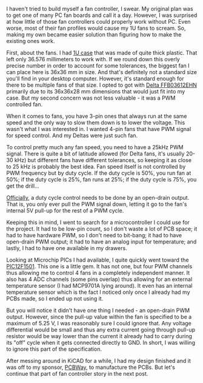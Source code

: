 I haven't tried to build myself a fan controller, I swear. My original plan
was to get one of many PC fan boards and call it a day. However, I was surprised
at how little of those fan controllers could properly work without PC. Even
worse, most of their fan profiles would cause my 1U fans to scream. So, making my
own became easier solution than figuring how to make the existing ones work.

First, about the fans. I had [1U case](https://www.digikey.com/en/products/detail/bud-industries/PRM-14460/655427)
that was made of quite thick plastic. That left only 36.576 millimeters to work
with. If we round down this overly precise number in order to account for some
tolerances, the biggest fan I can place here is 36x36 mm in size. And that's
definitely not a standard size you'll find in your desktop computer. However,
it's standard enough for there to be multiple fans of that size. I opted to got
with [Delta FFB03612EHN](https://www.delta-fan.com/FFB03612EHNYCL.html)
primarily due to its 36x36x28 mm dimensions that would just fit into my case.
But my second concern was not less valuable - it was a PWM controlled fan.

When it comes to fans, you have 3-pin ones that always run at the same speed and
the only way to slow them down is to lower the voltage. This wasn't what I was
interested in. I wanted 4-pin fans that have PWM signal for speed control. And
my Deltas were just such fan.

To control pretty much any fan speed, you need to have a 25kHz PWM signal. There
is quite a bit of latitude allowed (for Delta fans, it's usually 20-30 kHz) but
different fans have different tolerances, so keeping it as close to 25 kHz is
probably the best idea. Fan speed itself is not controlled by PWM frequency but
by duty cycle. If the duty cycle is 50%, you run fan at 50%; if the duty cycle
is 25%, fan runs at 25%; if the duty cycle is 75%, you get the drill...

[Officially](https://www.intel.com/content/dam/support/us/en/documents/intel-nuc/intel-4wire-pwm-fans-specs.pdf),
a duty cycle control needs to be done by an open-drain output. That is, you only
ever pull the PWM signal down, letting it go to the fan's internal 5V pull-up
for the rest of a PWM cycle.

Keeping this in mind, I went to search for a microcontroller I could use for the
project. It had to be low-pin count, so I don't waste a lot of PCB space; it had
to have hardware PWM, so I don't need to bit-bang; it had to have open-drain PWM
output; it had to have an analog input for temperature; and lastly, I had to
have one available in my drawers.

Looking at Microchip PICs I had available, I quite quickly went toward the
[PIC12F1501](https://www.microchip.com/en-us/product/pic12f1501). This one is a
little gem. It has not one, but four PWM channels thus allowing me to control 4
fans in a completely independent manner. It also has 4 ADC channels (some pins
overlap) thus allowing for an external temperature sensor (I had MCP9701A lying
around). It even has an internal temperature sensor which is the fact I noticed
only once I already had my PCBs made, so I ended up not using it.

But you will notice it didn't have one thing I needed - an open-drain PWM
output. However, since the pull-up value within the fan is specified to be
a maximum of 5.25 V, I was reasonably sure I could ignore that. Any voltage
differential would be small and thus any extra current going through pull-up
resistor would be way lower than the current it already had to carry during its
"off" cycle when it gets connected directly to GND. In short, I was willing to
ignore this part of the specification.

After messing around in KiCAD for a while, I had my design finished and it was
off to my sponsor, [PCBWay](https://www.pcbway.com), to manufacture the PCBs.
But let's continue that part of fan controller story in the next post.
